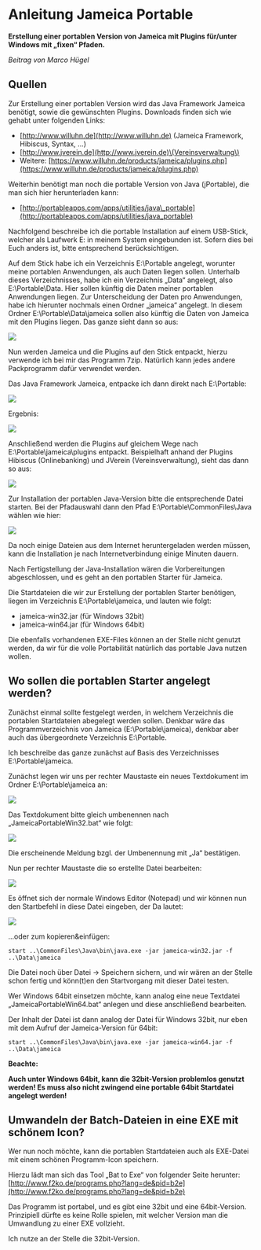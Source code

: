 # Anleitung Jameica Portable

**Erstellung einer portablen Version von Jameica mit Plugins für/unter Windows mit „fixen“ Pfaden.**

_Beitrag von Marco Hügel_

## Quellen

Zur Erstellung einer portablen Version wird das Java Framework Jameica benötigt, sowie die gewünschten Plugins. Downloads finden sich wie gehabt unter folgenden Links:

* [http://www.willuhn.de](http://www.willuhn.de) \(Jameica Framework, Hibiscus, Syntax, …\)
* [http://www.jverein.de](http://www.jverein.de)\(Vereinsverwaltung\)
* Weitere: [https://www.willuhn.de/products/jameica/plugins.php](https://www.willuhn.de/products/jameica/plugins.php)

Weiterhin benötigt man noch die portable Version von Java \(jPortable\), die man sich hier herunterladen kann:

* [http://portableapps.com/apps/utilities/java\_portable](http://portableapps.com/apps/utilities/java_portable)

Nachfolgend beschreibe ich die portable Installation auf einem USB-Stick, welcher als Laufwerk E: in meinem System eingebunden ist. Sofern dies bei Euch anders ist, bitte entsprechend berücksichtigen.

Auf dem Stick habe ich ein Verzeichnis E:\Portable angelegt, worunter meine portablen Anwendungen, als auch Daten liegen sollen. Unterhalb dieses Verzeichnisses, habe ich ein Verzeichnis „Data“ angelegt, also E:\Portable\Data. Hier sollen künftig die Daten meiner portablen Anwendungen liegen. Zur Unterscheidung der Daten pro Anwendungen, habe ich hierunter nochmals einen Ordner „jameica“ angelegt. In diesem Ordner E:\Portable\Data\jameica sollen also künftig die Daten von Jameica mit den Plugins liegen. Das ganze sieht dann so aus:

![](/assets/Jamport01.png)

Nun werden Jameica und die Plugins auf den Stick entpackt, hierzu verwende ich bei mir das Programm 7zip. Natürlich kann jedes andere Packprogramm dafür verwendet werden.

Das Java Framework Jameica, entpacke ich dann direkt nach E:\Portable:

![](/assets/Jamport02.png)

Ergebnis:

![](/assets/Jamport03.png)

Anschließend werden die Plugins auf gleichem Wege nach E:\Portable\jameica\plugins entpackt. Beispielhaft anhand der Plugins Hibiscus \(Onlinebanking\) und JVerein \(Vereinsverwaltung\), sieht das dann so aus:

![](/assets/Jamport04.png)

Zur Installation der portablen Java-Version bitte die entsprechende Datei starten. Bei der Pfadauswahl dann den Pfad E:\Portable\CommonFiles\Java wählen wie hier:

![](/assets/Jamport05.png)

Da noch einige Dateien aus dem Internet heruntergeladen werden müssen, kann die Installation je nach Internetverbindung einige Minuten dauern.

Nach Fertigstellung der Java-Installation wären die Vorbereitungen abgeschlossen, und es geht an den portablen Starter für Jameica.

Die Startdateien die wir zur Erstellung der portablen Starter benötigen, liegen im Verzeichnis E:\Portable\jameica, und lauten wie folgt:

* jameica-win32.jar \(für Windows 32bit\)
* jameica-win64.jar \(für Windows 64bit\)

Die ebenfalls vorhandenen EXE-Files können an der Stelle nicht genutzt werden, da wir für die volle Portabilität natürlich das portable Java nutzen wollen.

## Wo sollen die portablen Starter angelegt werden?

Zunächst einmal sollte festgelegt werden, in welchem Verzeichnis die portablen Startdateien abegelegt werden sollen. Denkbar wäre das Programmverzeichnis von Jameica \(E:\Portable\jameica\), denkbar aber auch das übergeordnete Verzeichnis E:\Portable.

Ich beschreibe das ganze zunächst auf Basis des Verzeichnisses E:\Portable\jameica.

Zunächst legen wir uns per rechter Maustaste ein neues Textdokument im Ordner E:\Portable\jameica an:

![](/assets/Jamport06.png)

Das Textdokument bitte gleich umbenennen nach „JameicaPortableWin32.bat“ wie folgt:

![](/assets/Jamport07.png)

Die erscheinende Meldung bzgl. der Umbenennung mit „Ja“ bestätigen.

Nun per rechter Maustaste die so erstellte Datei bearbeiten:

![](/assets/Jamport08.png)

Es öffnet sich der normale Windows Editor \(Notepad\) und wir können nun den Startbefehl in diese Datei eingeben, der Da lautet:

![](/assets/Jamport09.png)

...oder zum kopieren&einfügen:

```
start ..\CommonFiles\Java\bin\java.exe -jar jameica-win32.jar -f ..\Data\jameica
```

Die Datei noch über Datei → Speichern sichern, und wir wären an der Stelle schon fertig und könn\(t\)en den Startvorgang mit dieser Datei testen.

Wer Windows 64bit einsetzen möchte, kann analog eine neue Textdatei „JameicaPortableWin64.bat“ anlegen und diese anschließend bearbeiten.

Der Inhalt der Datei ist dann analog der Datei für Windows 32bit, nur eben mit dem Aufruf der Jameica-Version für 64bit:

```
start ..\CommonFiles\Java\bin\java.exe -jar jameica-win64.jar -f ..\Data\jameica
```

**Beachte:**

**Auch unter Windows 64bit, kann die 32bit-Version problemlos genutzt werden! Es muss also nicht zwingend eine portable 64bit Startdatei angelegt werden!**

## Umwandeln der Batch-Dateien in eine EXE mit schönem Icon?

Wer nun noch möchte, kann die portablen Startdateien auch als EXE-Datei mit einem schönen Programm-Icon speichern.

Hierzu lädt man sich das Tool „Bat to Exe“ von folgender Seite herunter:[http://www.f2ko.de/programs.php?lang=de&pid=b2e](http://www.f2ko.de/programs.php?lang=de&pid=b2e)

Das Programm ist portabel, und es gibt eine 32bit und eine 64bit-Version. Prinzipiell dürfte es keine Rolle spielen, mit welcher Version man die Umwandlung zu einer EXE vollzieht.

Ich nutze an der Stelle die 32bit-Version.







